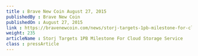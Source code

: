 ```yaml
---
title : Brave New Coin August 27, 2015
publishedBy : Brave New Coin
publishedOn : August 27, 2015
link : https://bravenewcoin.com/news/storj-targets-1pb-milestone-for-cloud-storage-service/
weight: 235
articleName : Storj Targets 1PB Milestone For Cloud Storage Service
class : pressArticle
---
```

